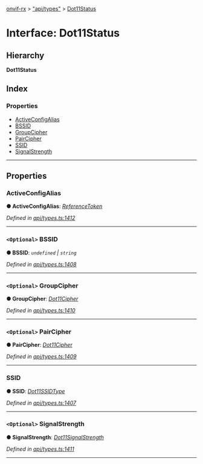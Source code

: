 [onvif-rx](../README.md) > ["api/types"](../modules/_api_types_.md) > [Dot11Status](../interfaces/_api_types_.dot11status.md)

# Interface: Dot11Status

## Hierarchy

**Dot11Status**

## Index

### Properties

* [ActiveConfigAlias](_api_types_.dot11status.md#activeconfigalias)
* [BSSID](_api_types_.dot11status.md#bssid)
* [GroupCipher](_api_types_.dot11status.md#groupcipher)
* [PairCipher](_api_types_.dot11status.md#paircipher)
* [SSID](_api_types_.dot11status.md#ssid)
* [SignalStrength](_api_types_.dot11status.md#signalstrength)

---

## Properties

<a id="activeconfigalias"></a>

###  ActiveConfigAlias

**● ActiveConfigAlias**: *[ReferenceToken](../modules/_api_types_.md#referencetoken)*

*Defined in [api/types.ts:1412](https://github.com/patrickmichalina/onvif-rx/blob/3ab1739/src/api/types.ts#L1412)*

___
<a id="bssid"></a>

### `<Optional>` BSSID

**● BSSID**: *`undefined` \| `string`*

*Defined in [api/types.ts:1408](https://github.com/patrickmichalina/onvif-rx/blob/3ab1739/src/api/types.ts#L1408)*

___
<a id="groupcipher"></a>

### `<Optional>` GroupCipher

**● GroupCipher**: *[Dot11Cipher](../enums/_api_types_.dot11cipher.md)*

*Defined in [api/types.ts:1410](https://github.com/patrickmichalina/onvif-rx/blob/3ab1739/src/api/types.ts#L1410)*

___
<a id="paircipher"></a>

### `<Optional>` PairCipher

**● PairCipher**: *[Dot11Cipher](../enums/_api_types_.dot11cipher.md)*

*Defined in [api/types.ts:1409](https://github.com/patrickmichalina/onvif-rx/blob/3ab1739/src/api/types.ts#L1409)*

___
<a id="ssid"></a>

###  SSID

**● SSID**: *[Dot11SSIDType](../modules/_api_types_.md#dot11ssidtype)*

*Defined in [api/types.ts:1407](https://github.com/patrickmichalina/onvif-rx/blob/3ab1739/src/api/types.ts#L1407)*

___
<a id="signalstrength"></a>

### `<Optional>` SignalStrength

**● SignalStrength**: *[Dot11SignalStrength](../enums/_api_types_.dot11signalstrength.md)*

*Defined in [api/types.ts:1411](https://github.com/patrickmichalina/onvif-rx/blob/3ab1739/src/api/types.ts#L1411)*

___

